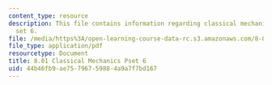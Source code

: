 ```yaml
---
content_type: resource
description: This file contains information regarding classical mechanics problem
  set 6.
file: /media/https%3A/open-learning-course-data-rc.s3.amazonaws.com/8-01sc-classical-mechanics-fall-2016/44b46fb9ae75796759884a9a7f7bd167_MIT8_01F16_pset6.pdf
file_type: application/pdf
resourcetype: Document
title: 8.01 Classical Mechanics Pset 6
uid: 44b46fb9-ae75-7967-5988-4a9a7f7bd167
---
```

